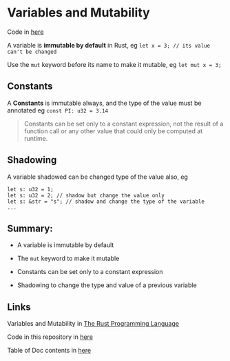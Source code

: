 # Variables and Mutability

Code in [here](../src/modules/variables_mutability.rs)

A variable is **immutable by default** in Rust, eg `let x = 3; // its value can't be changed`

Use the `mut` keyword before its name to make it mutable, eg `let mut x = 3;`

## Constants

A **Constants** is immutable always, and the type of the value must be annotated eg `const PI: u32 = 3.14`

> Constants can be set only to a constant expression, not the result of a function call or any other value that could only be computed at runtime.

## Shadowing

A variable shadowed can be changed type of the value also, eg

```
let s: u32 = 1;
let s: u32 = 2; // shadow but change the value only
let s: &str = "s"; // shadow and change the type of the variable
...
```

## Summary:

- A variable is immutable by default

- The `mut` keyword to make it mutable

- Constants can be set only to a constant expression

- Shadowing to change the type and value of a previous variable

## Links

Variables and Mutability in [The Rust Programming Language](https://doc.rust-lang.org/book/ch03-01-variables-and-mutability.html)

Code in this repository in [here](../src/modules/variables_mutability.rs)

Table of Doc contents in [here](../README.md#contents--docs--modules)
